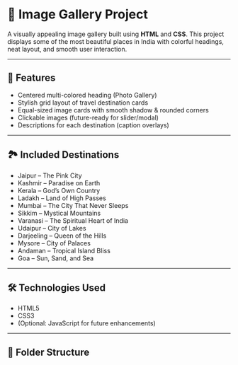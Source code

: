 # 📸 Image Gallery Project

A visually appealing image gallery built using **HTML** and **CSS**. This project displays some of the most beautiful places in India with colorful headings, neat layout, and smooth user interaction.

---

## 🌄 Features

- Centered multi-colored heading (Photo Gallery)
- Stylish grid layout of travel destination cards
- Equal-sized image cards with smooth shadow & rounded corners
- Clickable images (future-ready for slider/modal)
- Descriptions for each destination (caption overlays)

---

## 🏞️ Included Destinations

- Jaipur – The Pink City  
- Kashmir – Paradise on Earth  
- Kerala – God’s Own Country  
- Ladakh – Land of High Passes  
- Mumbai – The City That Never Sleeps  
- Sikkim – Mystical Mountains  
- Varanasi – The Spiritual Heart of India  
- Udaipur – City of Lakes  
- Darjeeling – Queen of the Hills  
- Mysore – City of Palaces  
- Andaman – Tropical Island Bliss  
- Goa – Sun, Sand, and Sea

---

## 🛠️ Technologies Used

- HTML5
- CSS3
- (Optional: JavaScript for future enhancements)

---

## 📂 Folder Structure


